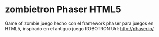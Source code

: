 # zombietron Phaser HTML5
Game of zombie
juego hecho con el framework phaser para juegos en HTML5, inspirado en el antiguo juego ROBOTRON
Url: http://phaser.io/
